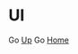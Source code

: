 # **UI**

Go [Up](https://github.com/ericlr1/Proyecto_1_Guerrilla-War/blob/gh-pages/UI.md#ui)
Go [Home](https://github.com/ericlr1/Proyecto_1_Guerrilla-War/blob/gh-pages/Intro.md)
